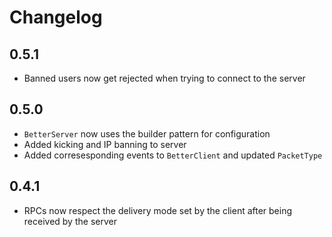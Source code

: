 # Changelog

## 0.5.1 

- Banned users now get rejected when trying to connect to the server

## 0.5.0

- `BetterServer` now uses the builder pattern for configuration
- Added kicking and IP banning to server
- Added corresesponding events to `BetterClient` and updated `PacketType` 

## 0.4.1

- RPCs now respect the delivery mode set by the client after being received by the server